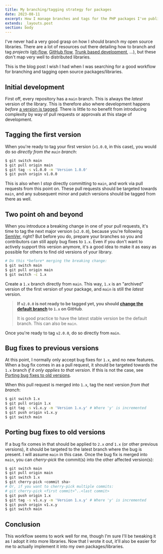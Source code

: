 ```yaml
---
title: My branching/tagging strategy for packages
date: 2023-08-11
excerpt: How I manage branches and tags for the PHP packages I've published
extends: _layouts.post
section: body
---
```


I've never had a very good grasp on how I should branch my open source libraries. There are a lot of resources out there
detailing how to branch and tag _projects_ ([git-flow](https://nvie.com/posts/a-successful-git-branching-model/), 
[GitHub flow](https://docs.github.com/en/get-started/quickstart/github-flow), 
[Trunk based development](https://trunkbaseddevelopment.com), ...), but these don't map very well to distributed
libraries.

This is the blog post I wish I had when I was searching for a good workflow for branching and tagging open source 
packages/libraries.

## Initial development
First off, every repository has a `main` branch. This is always the _latest_ version of the library. This is therefore
also where development happens _before_ [a version is tagged](./how-i-create-signed-git-tags.md). There is little to no
benefit from introducing complexity by way of pull requests or approvals at this stage of development.

## Tagging the first version
When you're ready to tag your first version (`v1.0.0`, in this case), you would do so _directly from the `main` branch_:

```sh
$ git switch main
$ git pull origin main
$ git tag -s v1.0.0 -m 'Version 1.0.0'
$ git push origin v1.0.0
```

This is also when I _stop_ directly committing to `main`, and work via pull requests from this point on. These pull
requests should be targeted towards `main`, and any subsequent minor and patch versions should be tagged from there as
well.

## Two point oh and beyond
When you introduce a breaking change in one of your pull requests, it's time to tag the next major version (`v2.0.0`),
because you're following [SemVer](https://semver.org), right? But before you do, prepare your branches so you and
contributors can still apply bug fixes to `1.x`. Even if you don't want to actively support this version anymore, it's a
good idea to make it as easy as possible for others to find old versions of your library.

```sh
# Do this *before* merging the breaking change:
$ git switch main
$ git pull origin main
$ git switch -c 1.x
```

Create a `1.x` branch directly from `main`. This way, `1.x` is an "archived" version of the first version of your
package, and `main` is still the _latest_ version.

> **If `v2.0.0` is not ready to be tagged yet, you should [change the default branch](https://docs.github.com/en/repositories/configuring-branches-and-merges-in-your-repository/managing-branches-in-your-repository/changing-the-default-branch) to `1.x` on GitHub**.
>
> It is good practice to have the latest stable version be the default branch. This can also be `main`.

Once you're ready to tag `v2.0.0`, do so directly from `main`.

## Bug fixes to previous versions
At this point, I normally only accept bug fixes for `1.x`, and no new features. When a bug fix comes in as a pull 
request, it should be targeted towards the `1.x` branch _if it only applies to that version_. If this is not the case, 
see [Porting bug fixes to old versions](#porting-bug-fixes-to-old-versions).

When this pull request is merged into `1.x`, tag the next version _from that branch_:

```sh
$ git switch 1.x
$ git pull origin 1.x
$ git tag -s v1.x.y -m 'Version 1.x.y' # Where 'y' is incremented
$ git push origin v1.x.y
$ git switch main
```

## Porting bug fixes to old versions
If a bug fix comes in that should be applied to `2.x` _and_ `1.x` (or other previous versions), it should be targeted to
the latest branch where the bug is present. I will assume `main` in this case. Once the bug fix is merged into `main`,
you can _cherry-pick_ the commit(s) into the other affected version(s):

```sh
$ git switch main
$ git pull origin main
$ git switch 1.x
$ git cherry-pick <commit sha>
# Or, if you want to cherry-pick multiple commits:
# git cherry-pick <first commit>^..<last commit>
$ git push origin 1.x
$ git tag -s v1.x.y -m 'Version 1.x.y' # Where 'y' is incremented
$ git push origin v1.x.y
$ git switch main
```

## Conclusion
This workflow seems to work well for me, though I'm sure I'll be tweaking it as I adopt it into more libraries. Now that
I wrote it out, it'll also be easier for me to actually implement it into my own packages/libraries.
